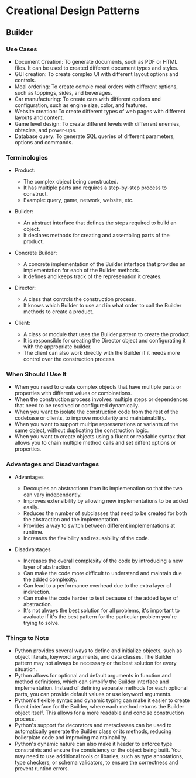 # Creational Design Patterns

## Builder

### Use Cases

- Document Creation: To generate documents, such as PDF or HTML files. It can be used to created different document types and styles.
- GUI creation: To create complex UI with different layout options and controls.
- Meal ordering: To create comple meal orders with different options, such as toppings, sides, and beverages.
- Car manufacturing: To create cars with different options and configuration, such as engine size, color, and features.
- Website creation: To create different types of web pages with different layouts and content.
- Game level design: To create different levels with differrent enemies, obtacles, and power-ups.
- Database query: To generate SQL queries of different parameters, options and commands.

### Terminologies

- Product:

  - The complex object being constructed.
  - It has multiple parts and requires a step-by-step process to construct.
  - Example: query, game, network, website, etc.

- Builder:

  - An abstract interface that defines the steps required to build an object.
  - It declares methods for creating and assembling parts of the product.

- Concrete Builder:

  - A concrete implementation of the Builder interface that provides an implementation for each of the Builder methods.
  - It defines and keeps track of the represenation it creates.

- Director:

  - A class that controls the construction process.
  - It knows which Builder to use and in what order to call the Builder methods to create a product.

- Client:
  - A class or module that uses the Builder pattern to create the product.
  - It is responsible for creating the Director object and configurating it with the appropriate builder.
  - The client can also work directly with the Builder if it needs more control over the construction process.

### When Should I Use It

- When you need to create complex objects that have multiple parts or properties with different values or combinations.
- When the construction process involves multiple steps or dependences that need to be resolved or configured dynamically.
- When you want to isolate the construction code from the rest of the codebase or clients, to improve modularity and maintainability.
- When you want to support multipe represenations or variants of the same object, without duplicating the construction logic.
- When you want to create objects using a fluent or readable syntax that allows you to chain multiple method calls and set diffent options or properties.

### Advantages and Disadvantages

- Advantages

  - Decouples an abstractionn from its implemenation so that the two can vary independently.
  - Improves extensibility by allowing new implementations to be added easily.
  - Reduces the number of subclasses that need to be created for both the abstraction and the implementation.
  - Provides a way to switch between different implementations at runtime.
  - Increases the flexibility and resusability of the code.

- Disadvantages
  - Increases the overall complexity of the code by introducing a new layer of abstraction.
  - Can make the code more difficult to understand and maintain due the added complexity.
  - Can lead to a performance overhead due to the extra layer of indirection.
  - Can make the code harder to test because of the added layer of abstraction.
  - It's not always the best solution for all problems, it's important to avaluate if it's the best pattern for the particular problem you're trying to solve.

### Things to Note

- Python provides several ways to define and initialize objects, such as object literals, keyword arguments, and data classes. The Builder pattern may not always be necessary or the best solution for every situation.
- Python allows for optional and default arguments in function and method definitions, which can simplify the Builder interface and implementation. Instead of defining separate methods for each optional parts, you can provide default values or use keyword arguments.
- Python's flexible syntax and dynamic typing can make it easier to create fluent interface for the Builder, where each method returns the Builder object itself. This allows for a more readable and concise construction process.
- Python's support for decorators and metaclasses can be used to automatically generate the Builder class or its methods, reducing boilerplate code and improving maintainability.
- Python's dynamic nature can also make it header to enforce type constraints and ensure the consistency or the object being built. You may need to use additional tools or libaries, such as type annotations, type checkers, or schema validators, to ensure the correctness and prevent runtion errors.
